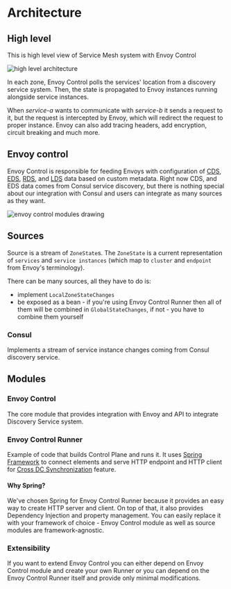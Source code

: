 # Architecture

## High level

This is high level view of Service Mesh system with Envoy Control

![high level architecture](assets/images/high_level_architecture.png)

In each zone, Envoy Control polls the services' location from a discovery service system. Then, the state
is propagated to Envoy instances running alongside service instances.

When _service-a_ wants to communicate with _service-b_ it sends a request to it, but the request is intercepted
by Envoy, which will redirect the request to proper instance. Envoy can also add tracing headers, add encryption,
circuit breaking and much more.

## Envoy control

Envoy Control is responsible for feeding Envoys with configuration of 
[CDS](https://www.envoyproxy.io/docs/envoy/latest/intro/arch_overview/operations/dynamic_configuration#cds),
[EDS](https://www.envoyproxy.io/docs/envoy/latest/intro/arch_overview/operations/dynamic_configuration#eds),
[RDS](https://www.envoyproxy.io/docs/envoy/latest/intro/arch_overview/operations/dynamic_configuration#rds),
and [LDS](https://www.envoyproxy.io/docs/envoy/latest/intro/arch_overview/operations/dynamic_configuration#lds)
data based on custom metadata.
Right now CDS, and EDS data comes from Consul service discovery,
but there is nothing special about our integration with Consul and users can integrate as many sources as they want.

![envoy control modules drawing](assets/images/envoy-control-modules-drawing.png)

## Sources

Source is a stream of `ZoneState`s. The `ZoneState` is a current representation of `services` and `service instances`
(which map to `cluster` and `endpoint` from Envoy's terminology). 

There can be many sources, all they have to do is:

* implement `LocalZoneStateChanges`
* be exposed as a bean - if you're using Envoy Control Runner then all of them will be combined in
`GlobalStateChanges`, if not - you have to combine them yourself

### Consul
Implements a stream of service instance changes coming from Consul discovery service.

## Modules

### Envoy Control
The core module that provides integration with Envoy and API to integrate Discovery Service system.

### Envoy Control Runner
Example of code that builds Control Plane and runs it. It uses [Spring Framework](https://spring.io/) to connect
elements and serve HTTP endpoint and HTTP client for [Cross DC Synchronization](features/multi_dc_support.md) feature.

#### Why Spring?
We've chosen Spring for Envoy Control Runner because it provides an easy way to create HTTP server and client.
On top of that, it also provides Dependency Injection and property management.
You can easily replace it with your framework of choice - Envoy Control module as well as source modules are framework-agnostic.

### Extensibility
If you want to extend Envoy Control you can either depend on Envoy Control module and create your own Runner or you can
depend on the Envoy Control Runner itself and provide only minimal modifications.